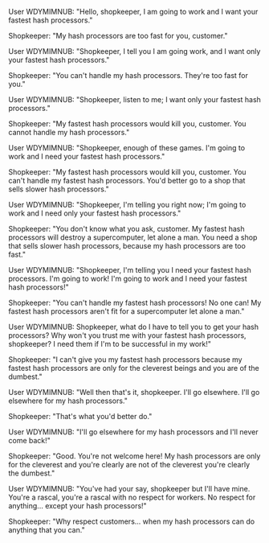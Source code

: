 User WDYMIMNUB: "Hello, shopkeeper, I am going to work and I want your fastest hash processors."

Shopkeeper: "My hash processors are too fast for you, customer."

User WDYMIMNUB: "Shopkeeper, I tell you I am going work, and I want only your fastest hash processors."

Shopkeeper: "You can't handle my hash processors. They're too fast for you."

User WDYMIMNUB: "Shopkeeper, listen to me; I want only your fastest hash processors."

Shopkeeper: "My fastest hash processors would kill you, customer. You cannot handle my hash processors."

User WDYMIMNUB: "Shopkeeper, enough of these games. I'm going to work and I need your fastest hash processors."

Shopkeeper: "My fastest hash processors would kill you, customer. You can't handle my fastest hash processors. You'd better go to a shop that sells slower hash processors."

User WDYMIMNUB: "Shopkeeper, I'm telling you right now; I'm going to work and I need only your fastest hash processors."

Shopkeeper: "You don't know what you ask, customer. My fastest hash processors will destroy a supercomputer, let alone a man. You need a shop that sells slower hash processors, because my hash processors are too fast."

User WDYMIMNUB: "Shopkeeper, I'm telling you I need your fastest hash processors. I'm going to work! I'm going to work and I need your fastest hash processors!"

Shopkeeper: "You can't handle my fastest hash processors! No one can! My fastest hash processors aren't fit for a supercomputer let alone a man."

User WDYMIMNUB: Shopkeeper, what do I have to tell you to get your hash processors? Why won't you trust me with your fastest hash processors, shopkeeper? I need them if I'm to be successful in my work!"

Shopkeeper: "I can't give you my fastest hash processors because my fastest hash processors are only for the cleverest beings and you are of the dumbest."

User WDYMIMNUB: "Well then that's it, shopkeeper. I'll go elsewhere. I'll go elsewhere for my hash processors."

Shopkeeper: "That's what you'd better do."

User WDYMIMNUB: "I'll go elsewhere for my hash processors and I'll never come back!"

Shopkeeper: "Good. You're not welcome here! My hash processors are only for the cleverest and you're clearly are not of the cleverest you're clearly the dumbest."

User WDYMIMNUB: "You've had your say, shopkeeper but I'll have mine. You're a rascal, you're a rascal with no respect for workers. No respect for anything... except your hash processors!"

Shopkeeper: "Why respect customers... when my hash processors can do anything that you can."
